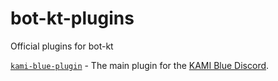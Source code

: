 # bot-kt-plugins
Official plugins for bot-kt

[`kami-blue-plugin`](https://github.com/kami-blue/bot-kt-plugins/blob/master/kami-blue-plugin) - The main plugin for the [KAMI Blue Discord](https://kamiblue.org/discord).

